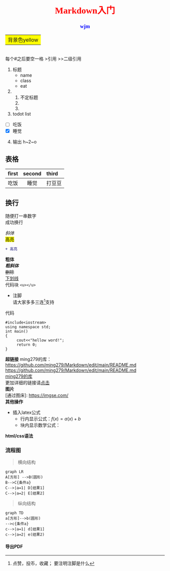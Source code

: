 # <center><font face="仿宋" color=red>Markdown入门</font>
</center>

### <center><font face="宋体" color=blue>wjm</center></font>

<table><tr><td bgcolor=yellow>背景色yellow</td></tr></table>  <br>
每个#之后要空一格
>引用
>>二级引用

1. 标题
   - name
   - class
   - eat
2. 1. 不定标题
   2.
   3.
3. todot list
  - [ ] 吃饭
  - [x] 睡觉
4. 输出
   h~2~o
## 表格
|first|second|third|
| :---- | :-----:|:--- |
|吃饭|睡觉|打豆豆|
## 换行
随便打一串数字<br>成功换行

*斜体*   
<mark>高亮</mark>   
```diff
+ 高亮
```
**粗体**   
***粗斜体***   
~~删除~~   
<u>下划线</u>   
代码块  `<u></u>`   
- 注脚   
  请大家多多三连[^1]支持   

代码
```<table><tr><td bgcolor=yellow>  
#include<iostream>
using namespace std;
int main()
{
     cout<<"hellow word!";
     return 0;
}

```
**超链接**
  ming279的库：https://github.com/ming279/Markdown/edit/main/README.md   
  <https://github.com/ming279/Markdown/edit/main/README.md>   
  [ming279的库](https://github.com/ming279/Markdown/edit/main/README.md)   
      更加详细的链接请[点击](https://markdown.com.cn/basic-syntax/links.html)   
**图片**   
   [通过图床]: https://imgse.com/   
**其他操作**
- 插入latex公式
   - 行内显示公式：$f(x)=a(x)+b$
   - 块内显示数学公式：$$ $$

 **html/css语法**   
 ### 流程图   
>横向结构   
 ```mermaid
 graph LR
 A[方形] -->B(圆形)
 B-->C{条件a}
 C-->|a=1| D[结果1]
C-->|a=2| E[结果2]

 ```
 >纵向结构   
 ```mermaid
 graph TD
 a[方形]-->b(圆形)
 -->c{条件a}
 c-->|a=1| d[结果1]
 c-->|a=2| e(结果2)
 ```

#### 导出PDF

  [^1]:点赞，投币，收藏；
  要注明注脚是什么
  
